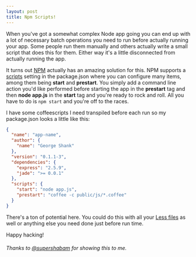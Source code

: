 ```yaml
---
layout: post
title: Npm Scripts!
---
```

When you've got a somewhat complex Node app going you can end up with a lot of necessary batch operations you need to run before actually running your app. Some people run them manually and others actually write a small script that does this for them. Either way it's a little disconnected from actually running the app.

It turns out <a href="http://npmjs.org">NPM</a> actually has an amazing solution for this. NPM supports a <a href="http://npmjs.org/doc/scripts.html">scripts</a> setting in the package.json  where you can configure many items, among them being **start** and **prestart**. You simply add a command line action you'd like performed before starting the app in the **prestart** tag  and then **node app.js** in the **start** tag and you're ready to rock and roll. All you have to do is ```npm start``` and you're off to the races.

I have some coffeescripts I need transpiled before each run so my package.json looks a little like this:

```json
{
  "name": "app-name",
  "author": {
    "name": "George Shank"
  },
  "version": "0.1.1-3",
  "dependencies": {
    "express": "2.5.9",
    "jade": ">= 0.0.1"
  },
  "scripts": {
    "start": "node app.js",
    "prestart": "coffee -c public/js/*.coffee"
  }
}
```

There's a ton of potential here. You could do this with all your <a href="http://lesscss.org">Less files</a> as well or anything else you need done just before run time.

Happy hacking!

<h6>Thanks to <a href="http://twitter.com/supershabam">@supershabam</a> for showing this to me.</h6>
